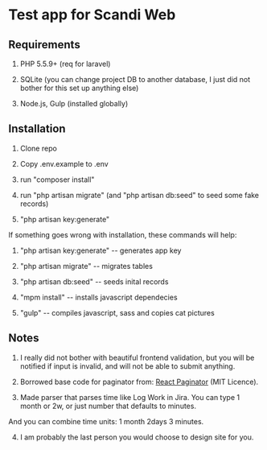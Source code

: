# Test app for Scandi Web

## Requirements

1) PHP 5.5.9+ (req for laravel)

2) SQLite (you can change project DB to another database, I just did not bother for this set up anything else)

3) Node.js, Gulp (installed globally)

## Installation

1) Clone repo

2) Copy .env.example to .env

3) run "composer install"

4) run "php artisan migrate" (and "php artisan db:seed" to seed some fake records)

5) "php artisan key:generate"

If something goes wrong with installation, these commands will help:

1) "php artisan key:generate" -- generates app key

2) "php artisan migrate" -- migrates tables

3) "php artisan db:seed" -- seeds inital records

4) "mpm install" -- installs javascript dependecies

5) "gulp" -- compiles javascript, sass and copies cat pictures

## Notes

1) I really did not bother with beautiful frontend validation, but you will be notified if input is invalid, and will not be able to submit anything.

2) Borrowed base code for paginator from: [React Paginator](https://github.com/dgoguerra/react-paginator) (MIT Licence).

3) Made parser that parses time like Log Work in Jira. You can type 1 month or 2w, or just number that defaults to minutes. 

And you can combine time units: 1 month 2days 3 minutes.

4) I am probably the last person you would choose to design site for you.